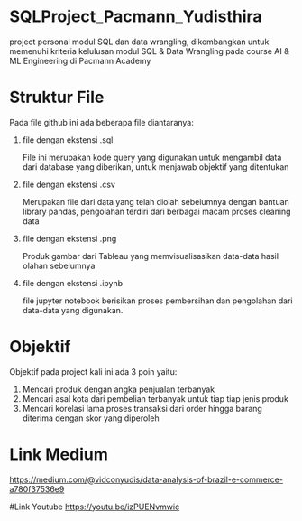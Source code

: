 # SQLProject_Pacmann_Yudisthira
project personal modul SQL dan data wrangling, dikembangkan untuk memenuhi kriteria kelulusan modul SQL & Data Wrangling pada course AI & ML Engineering di Pacmann Academy

# Struktur File

Pada file github ini ada beberapa file diantaranya:

1.  file dengan ekstensi .sql

    File ini merupakan kode query yang digunakan untuk mengambil data dari database yang diberikan, untuk menjawab objektif yang ditentukan
    
2.  file dengan ekstensi .csv

    Merupakan file dari data yang telah diolah sebelumnya dengan bantuan library pandas, pengolahan terdiri dari berbagai macam proses cleaning data
    
3.  file dengan ekstensi .png

    Produk gambar dari Tableau yang memvisualisasikan data-data hasil olahan sebelumnya
    
4. file dengan ekstensi .ipynb

    file jupyter notebook berisikan proses pembersihan dan pengolahan dari data-data yang digunakan.
    
# Objektif

Objektif pada project kali ini ada 3 poin yaitu:

1. Mencari produk dengan angka penjualan terbanyak
2. Mencari asal kota dari pembelian terbanyak untuk tiap tiap jenis produk
3. Mencari korelasi lama proses transaksi dari order hingga barang diterima dengan skor yang diperoleh

# Link Medium
https://medium.com/@vidconyudis/data-analysis-of-brazil-e-commerce-a780f37536e9

#Link Youtube
https://youtu.be/izPUENvmwic
